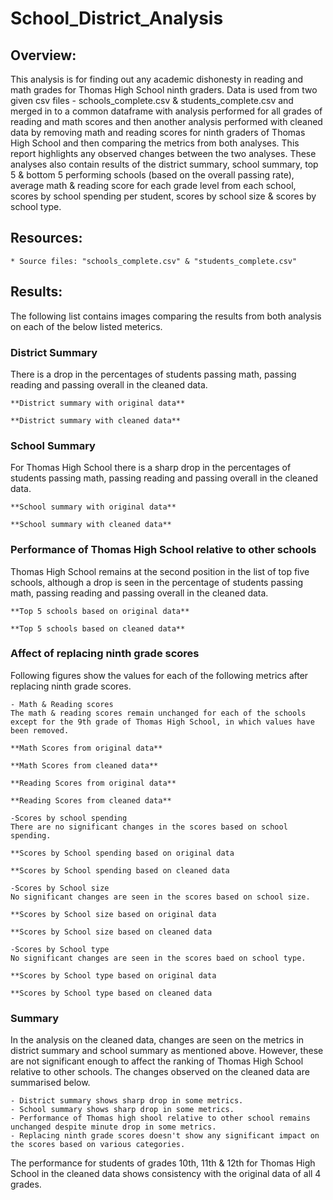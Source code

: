 # School_District_Analysis

## Overview:

This analysis is for finding out any academic dishonesty in reading and math grades for Thomas High School ninth graders. Data is used from two given csv files - schools_complete.csv & students_complete.csv and merged in to a common dataframe with analysis performed for all grades of reading and math scores and then another analysis performed with cleaned data by removing math and reading scores for ninth graders of Thomas High School and then comparing the metrics from both analyses. This report highlights any observed changes between the two analyses. These analyses also contain results of the district summary, school summary, top 5 & bottom 5 performing schools (based on the overall passing rate), average math & reading score for each grade level from each school, scores by school spending per student, scores by school size & scores by school type.

## Resources:

    * Source files: "schools_complete.csv" & "students_complete.csv"


## Results:

The following list contains images comparing the results from both analysis on each of the below listed meterics.

### District Summary

There is a drop in the percentages of students passing math, passing reading and passing overall in the cleaned data. 

    **District summary with original data**
    
    **District summary with cleaned data**

### School Summary

For Thomas High School there is a sharp drop in the percentages of students passing math, passing reading and passing overall in the cleaned data.

    **School summary with original data**
    
    **School summary with cleaned data**

### Performance of Thomas High School relative to other schools

Thomas High School remains at the second position in the list of top five schools, although a drop is seen in the percentage of students passing math, passing reading and passing overall in the cleaned data.

    **Top 5 schools based on original data**
    
    **Top 5 schools based on cleaned data**
    
### Affect of replacing ninth grade scores

Following figures show the values for each of the following metrics after replacing ninth grade scores.

    - Math & Reading scores
    The math & reading scores remain unchanged for each of the schools except for the 9th grade of Thomas High School, in which values have been removed.
    
    **Math Scores from original data**
    
    **Math Scores from cleaned data**
    
    **Reading Scores from original data**
    
    **Reading Scores from cleaned data**
    
    -Scores by school spending
    There are no significant changes in the scores based on school spending.
    
    **Scores by School spending based on original data
    
    **Scores by School spending based on cleaned data
    
    -Scores by School size
    No significant changes are seen in the scores based on school size.
    
    **Scores by School size based on original data
    
    **Scores by School size based on cleaned data
    
    -Scores by School type
    No significant changes are seen in the scores baed on school type.
    
    **Scores by School type based on original data
    
    **Scores by School type based on cleaned data
    
### Summary

In the analysis on the cleaned data, changes are seen on the metrics in district summary and school summary as mentioned above. However, these are not significant enough to affect the ranking of Thomas High School relative to other schools. The changes observed on the cleaned data are summarised below.

    - District summary shows sharp drop in some metrics.
    - School summary shows sharp drop in some metrics.
    - Performance of Thomas high shool relative to other school remains unchanged despite minute drop in some metrics.
    - Replacing ninth grade scores doesn't show any significant impact on the scores based on various categories.

The performance for students of grades 10th, 11th & 12th for Thomas High School in the cleaned data shows consistency with the original data of all 4 grades.


    
     